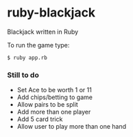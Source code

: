 ruby-blackjack
==============

Blackjack written in Ruby

To run the game type:

    $ ruby app.rb

### Still to do

- Set Ace to be worth 1 or 11
- Add chips/betting to game
- Allow pairs to be split
- Add more than one player
- Add 5 card trick
- Allow user to play more than one hand
